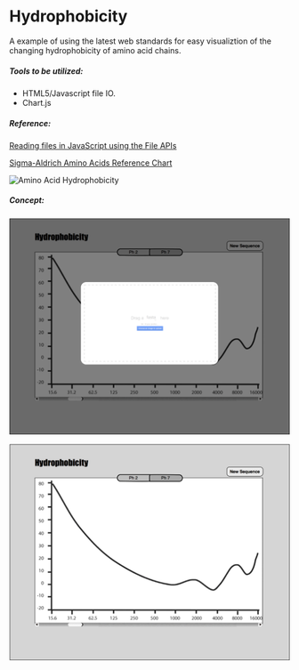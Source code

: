 Hydrophobicity
==============
A example of using the latest web standards for easy visualiztion of the changing hydrophobicity of amino acid chains.

##### Tools to be utilized:

- HTML5/Javascript file IO.
- Chart.js

##### Reference:

[Reading files in JavaScript using the File APIs](http://www.html5rocks.com/en/tutorials/file/dndfiles/)

[Sigma-Aldrich Amino Acids Reference Chart](http://www.sigmaaldrich.com/life-science/metabolomics/learning-center/amino-acid-reference-chart.html)

![Amino Acid Hydrophobicity](http://www.sigmaaldrich.com/content/dam/sigma-aldrich/life-science/biochemicals/migrationbiochemicals1/2nd-graph.gif)

##### Concept:

![Concept Image Two](https://raw.githubusercontent.com/LeeBergstrand/Hydrophobicity/master/Concept/ConceptTwo.jpg)

![Concept Image One](https://raw.githubusercontent.com/LeeBergstrand/Hydrophobicity/master/Concept/ConceptOne.jpg)
